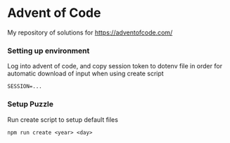 # Advent of Code

My repository of solutions for https://adventofcode.com/

### Setting up environment
Log into advent of code, and copy session token to dotenv file in order for automatic download of input when using create script
```
SESSION=...
```

### Setup Puzzle
Run create script to setup default files
```
npm run create <year> <day>
```